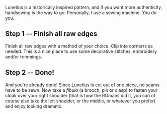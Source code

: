 <Note>

Lunetius is a historically inspired pattern, and if you want more authenticity, handsewing is the way to go. Personally, I use a sewing machine. You do you.

</Note>

## Step 1 -- Finish all raw edges

Finish all raw edges with a method of your choice. Clip into cornerrs as needed. This is a nice place to use some decorative stitches, embroidery and/or trimmings.

## Step 2 -- Done!

And you're already done! Since Lunetius is cut out of one piece, no seams have to be sewn. 
Now take a *fibula* (a brooch, pin or clasp) to fasten your cloak over your right shoulder (that is how the ROmans did it, you can of course also take the left shoulder, or the middle, or whatever you prefer) and enjoy looking dramatic.
